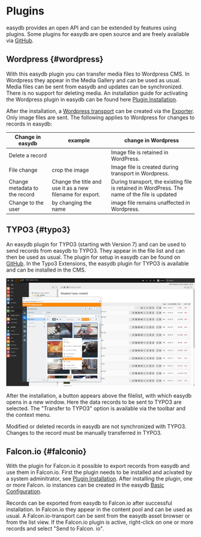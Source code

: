 # Plugins

easydb provides an open API and can be extended by features using plugins. Some plugins for easydb are open source and are freely available via [GitHub](https://github.com/programmfabrik).

## Wordpress {#wordpress}

With this easydb plugin you can transfer media files to Wordpress CMS. In Wordpress they appear in the Media Gallery and can be used as usual. Media files can be sent from easydb and updates can be synchronized. There is no support for deleting media. An installation guide for activating the Wordpress plugin in easydb can be found here [Plugin Installation](../../../../sysadmin/plugin/plugin.html#wordpressplugin).

After the installation, a [Wordpress transport](../../features/export/export.html#transport) can be created via the [Exporter](../../features/export/export.html#transport). Only image files are sent. The following applies to Wordpress for changes to records in easydb:

|Change in easydb | example | change in Wordpress |
| - | - | - |
| Delete a record || Image file is retained in WordPress. |
| File change | crop the image | Image file is created during transport in Wordpress. |
| Change metadata to the record | Change the title and use it as a new filename for export. | During transport, the existing file is retained in WordPress. The name of the file is updated
| Change to the user | by changing the name | image file remains unaffected in Wordpress. |


## TYPO3 {#typo3}

An easydb plugin for TYPO3 (starting with Version 7) and can be used to send records from easydb to TYPO3. They appear in the file list and can then be used as usual. The plugin for setup in easydb can be found on [GitHub](https://github.com/programmfabrik/typo3-easydb-plugin). In the Typo3 Extensions, the easydb plugin for TYPO3 is available and can be installed in the CMS.

![TYPO3 plugin for easydb](typo3_easydb_plugin.png)

After the installation, a button appears above the filelist, with which easydb opens in a new window. Here the data records to be sent to TYPO3 are selected. The "Transfer to TYPO3" option is available via the toolbar and the context menu.

Modified or deleted records in easydb are not synchronized with TYPO3. Changes to the record must be manually transferred in TYPO3.

## Falcon.io {#falconio}

With the plugin for Falcon.io it possible to export records from easydb and use them in Falcon.io. First the plugin needs to be installed and acivated by a system adminitrator, see [Plugin Installation](../../../../sysadmin/konfiguration/plugin/plugin.html#falconio). After installing the plugin, one or more Falcon. io instances can be created in the easydb [Basic Configuration](../../../administration/base-config/base-config.html#falconio). 

Records can be exported from easydb to Falcon.io after successful installation. In Falcon.io they appear in the content pool and can be used as usual.
A Falcon.io-transport can be sent from the easydb asset browser or from the list view. If the Falcon.io plugin is active, right-click on one or more records and select "Send to Falcon. io".



